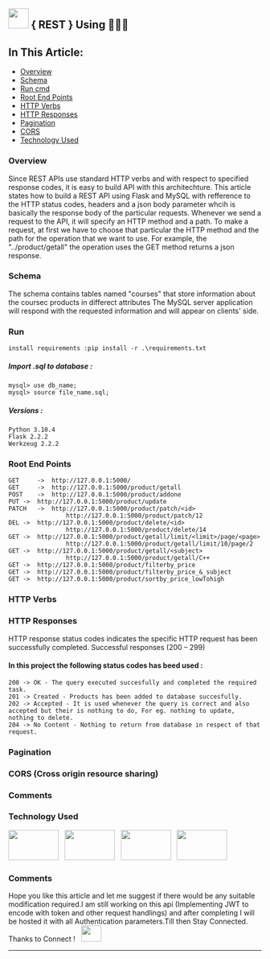 ## <img src="https://user-images.githubusercontent.com/125151906/223210076-58b29154-0e90-4e37-b42f-f23387cfe83f.png" width="40px;" height="40px;"> { REST } Using 🐍🧪🐬

## In This Article:
- [Overview](https://awesomeopensource.com/project/elangosundar/awesome-README-templates)
- [Schema](https://awesomeopensource.com/project/elangosundar/awesome-README-templates)
- [Run cmd](https://awesomeopensource.com/project/elangosundar/awesome-README-templates)
- [Root End Points](https://awesomeopensource.com/project/elangosundar/awesome-README-templates)
- [HTTP Verbs](https://awesomeopensource.com/project/elangosundar/awesome-README-templates)
- [HTTP Responses ](https://awesomeopensource.com/project/elangosundar/awesome-README-templates)
- [Pagination](https://awesomeopensource.com/project/elangosundar/awesome-README-templates)
- [CORS](https://awesomeopensource.com/project/elangosundar/awesome-README-templates)
- [Technology Used](https://awesomeopensource.com/project/elangosundar/awesome-README-templates)

### Overview 

Since REST APIs use standard HTTP verbs and with respect to specified response codes, 
it is easy to build API with this architechture. This article states how to build a REST API using Flask and MySQL with refference to the HTTP status codes, 
headers and a json body parameter whcih is basically the response body of the particular requests.
Whenever we send a request to the API, it will specify an HTTP method and a path. 
To make a request, at first we have to choose that particular the HTTP method and the path for the operation that we want to use. 
For example, the "../product/getall" the operation uses the GET method returns a json response. 

### Schema
The schema contains tables named "courses" that store information about the coursec products in differect attributes
The MySQL server application will respond with the requested information and will appear on clients' side.
### Run
    install requirements :pip install -r .\requirements.txt
##### Import .sql to database :<br>  	
    
    mysql> use db_name;
 	mysql> source file_name.sql;
    
##### Versions :<br>  
    Python 3.10.4
    Flask 2.2.2
    Werkzeug 2.2.2
    
### Root End Points    
    GET 	-> 	http://127.0.0.1:5000/
    GET 	-> 	http://127.0.0.1:5000/product/getall
    POST	->	http://127.0.0.1:5000/product/addone
    PUT	->	http://127.0.0.1:5000/product/update
    PATCH	->	http://127.0.0.1:5000/product/patch/<id>
                    http://127.0.0.1:5000/product/patch/12    
    DEL	->	http://127.0.0.1:5000/product/delete/<id>
                    http://127.0.0.1:5000/product/delete/14
    GET	->	http://127.0.0.1:5000/product/getall/limit/<limit>/page/<page>
                    http://127.0.0.1:5000/product/getall/limit/10/page/2
    GET	->	http://127.0.0.1:5000/product/getall/<subject>
                    http://127.0.0.1:5000/product/getall/C++
    GET	->	http://127.0.0.1:5000/product/filterby_price 
    GET	->	http://127.0.0.1:5000/product/filterby_price_&_subject
    GET	->	http://127.0.0.1:5000/product/sortby_price_lowTohigh
   
### HTTP Verbs


### HTTP Responses
HTTP response status codes indicates the specific HTTP request has been successfully completed. 
Successful responses (200 – 299) 
#### In this project the following status codes has beed used :
    200 -> OK - The query executed succesfully and completed the required task.
    201 -> Created - Products has been added to database succesfully.
    202 -> Accepted - It is used whenever the query is correct and also accepted but their is nothing to do, For eg. nothing to update, nothing to delete.
    204 -> No Content - Nothing to return from database in respect of that request.


### Pagination
### CORS (Cross origin resource sharing)
### Comments

### Technology Used
<p><img src="https://user-images.githubusercontent.com/125151906/223213095-daa36254-ec9b-41f2-a5a9-5449498b21e3.png" width="100" height="60">&nbsp;&nbsp;
<img src="https://user-images.githubusercontent.com/125151906/223213321-5ff5dfab-03de-45fd-a49c-e9fe12bd3a88.png" width="100" height="60">&nbsp;&nbsp;
<img src="https://user-images.githubusercontent.com/125151906/223213089-b112d7c1-c7ab-4631-91d7-e66dc43e5713.png" width="100" height="60">&nbsp;&nbsp;
<img src="https://user-images.githubusercontent.com/125151906/223213536-d1ed5975-4822-4014-bf13-724fefef781e.png" width="100" height="60">&nbsp;&nbsp;</p>

### Comments
Hope you like this article and let me suggest if there would be any suitable modification required.I am still working on this api (Implementing JWT to encode with token and other request handlings) and after completing I will be hosted it with all Authentication parameters.Till then Stay Connected. Thanks to Connect ! &nbsp;&nbsp;<img src="https://user-images.githubusercontent.com/125151906/223216986-3de16a0a-8e1c-4cc7-b180-386ec4b4da5c.png" width="40px;" height="32px;">



________________________________________________________________________________________________________________________________________________________



